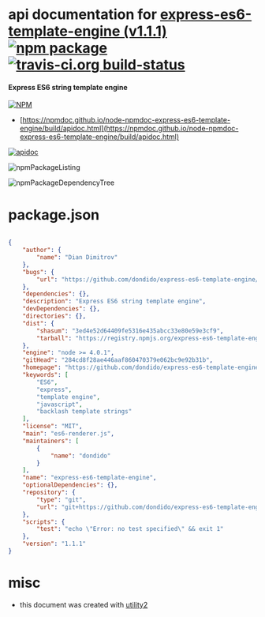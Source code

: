# api documentation for  [express-es6-template-engine (v1.1.1)](https://github.com/dondido/express-es6-template-engine#readme)  [![npm package](https://img.shields.io/npm/v/npmdoc-express-es6-template-engine.svg?style=flat-square)](https://www.npmjs.org/package/npmdoc-express-es6-template-engine) [![travis-ci.org build-status](https://api.travis-ci.org/npmdoc/node-npmdoc-express-es6-template-engine.svg)](https://travis-ci.org/npmdoc/node-npmdoc-express-es6-template-engine)
#### Express ES6 string template engine

[![NPM](https://nodei.co/npm/express-es6-template-engine.png?downloads=true&downloadRank=true&stars=true)](https://www.npmjs.com/package/express-es6-template-engine)

- [https://npmdoc.github.io/node-npmdoc-express-es6-template-engine/build/apidoc.html](https://npmdoc.github.io/node-npmdoc-express-es6-template-engine/build/apidoc.html)

[![apidoc](https://npmdoc.github.io/node-npmdoc-express-es6-template-engine/build/screenCapture.buildCi.browser.%252Ftmp%252Fbuild%252Fapidoc.html.png)](https://npmdoc.github.io/node-npmdoc-express-es6-template-engine/build/apidoc.html)

![npmPackageListing](https://npmdoc.github.io/node-npmdoc-express-es6-template-engine/build/screenCapture.npmPackageListing.svg)

![npmPackageDependencyTree](https://npmdoc.github.io/node-npmdoc-express-es6-template-engine/build/screenCapture.npmPackageDependencyTree.svg)



# package.json

```json

{
    "author": {
        "name": "Dian Dimitrov"
    },
    "bugs": {
        "url": "https://github.com/dondido/express-es6-template-engine/issues"
    },
    "dependencies": {},
    "description": "Express ES6 string template engine",
    "devDependencies": {},
    "directories": {},
    "dist": {
        "shasum": "3ed4e52d64409fe5316e435abcc33e80e59e3cf9",
        "tarball": "https://registry.npmjs.org/express-es6-template-engine/-/express-es6-template-engine-1.1.1.tgz"
    },
    "engine": "node >= 4.0.1",
    "gitHead": "284cd8f28ae446aaf860470379e062bc9e92b31b",
    "homepage": "https://github.com/dondido/express-es6-template-engine#readme",
    "keywords": [
        "ES6",
        "express",
        "template engine",
        "javascript",
        "backlash template strings"
    ],
    "license": "MIT",
    "main": "es6-renderer.js",
    "maintainers": [
        {
            "name": "dondido"
        }
    ],
    "name": "express-es6-template-engine",
    "optionalDependencies": {},
    "repository": {
        "type": "git",
        "url": "git+https://github.com/dondido/express-es6-template-engine.git"
    },
    "scripts": {
        "test": "echo \"Error: no test specified\" && exit 1"
    },
    "version": "1.1.1"
}
```



# misc
- this document was created with [utility2](https://github.com/kaizhu256/node-utility2)
